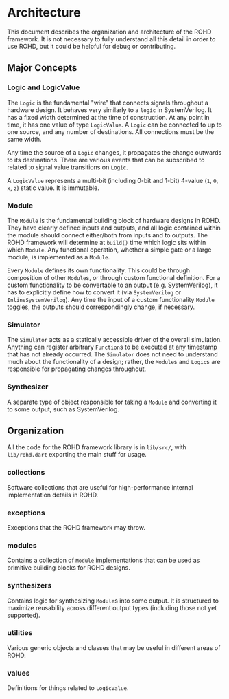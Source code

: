 # Architecture

This document describes the organization and architecture of the ROHD framework. It is not necessary to fully understand all this detail in order to use ROHD, but it could be helpful for debug or contributing.

## Major Concepts

### Logic and LogicValue

The `Logic` is the fundamental "wire" that connects signals throughout a hardware design. It behaves very similarly to a `logic` in SystemVerilog. It has a fixed width determined at the time of construction. At any point in time, it has one value of type `LogicValue`. A `Logic` can be connected to up to one source, and any number of destinations. All connections must be the same width.

Any time the source of a `Logic` changes, it propagates the change outwards to its destinations. There are various events that can be subscribed to related to signal value transitions on `Logic`.

A `LogicValue` represents a multi-bit (including 0-bit and 1-bit) 4-value (`1`, `0`, `x`, `z`) static value. It is immutable.

### Module

The `Module` is the fundamental building block of hardware designs in ROHD. They have clearly defined inputs and outputs, and all logic contained within the module should connect either/both from inputs and to outputs. The ROHD framework will determine at `build()` time which logic sits within which `Module`. Any functional operation, whether a simple gate or a large module, is implemented as a `Module`.

Every `Module` defines its own functionality. This could be through composition of other `Module`s, or through custom functional definition. For a custom functionality to be convertable to an output (e.g. SystemVerilog), it has to explicitly define how to convert it (via `SystemVerilog` or `InlineSystemVerilog`). Any time the input of a custom functionality `Module` toggles, the outputs should correspondingly change, if necessary.

### Simulator

The `Simulator` acts as a statically accessible driver of the overall simulation. Anything can register arbitrary `Function`s to be executed at any timestamp that has not already occurred. The `Simulator` does not need to understand much about the functionality of a design; rather, the `Module`s and `Logic`s are responsible for propagating changes throughout.

### Synthesizer

A separate type of object responsible for taking a `Module` and converting it to some output, such as SystemVerilog.

## Organization

All the code for the ROHD framework library is in `lib/src/`, with `lib/rohd.dart` exporting the main stuff for usage.

### collections

Software collections that are useful for high-performance internal implementation details in ROHD.

### exceptions

Exceptions that the ROHD framework may throw.

### modules

Contains a collection of `Module` implementations that can be used as primitive building blocks for ROHD designs.

### synthesizers

Contains logic for synthesizing `Module`s into some output. It is structured to maximize reusability across different output types (including those not yet supported).

### utilities

Various generic objects and classes that may be useful in different areas of ROHD.

### values

Definitions for things related to `LogicValue`.
